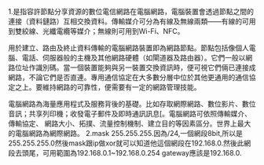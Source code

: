 1.是指容許節點分享資源的數位電信網路在電腦網路，電腦裝置會透過節點之間的連接（資料鏈路）互相交換資料。傳輸媒介可分為有線及無線兩類——有線的可用到雙絞線、光纖電纜等媒介；無線則可用到Wi-Fi、NFC。

用於建立、路由及終止資料傳輸的電腦網路裝置即為網路節點。節點包括像個人電腦、電話、伺服器般的主機及其他網路硬體（如閘道器及路由器）。它們一般以網路位址作識別碼。當一個裝置能夠與另一裝置交換資訊時，便可視它們倆已連接成網路，不論它們是否直連。專用通信協定在大多數分層中位於其他更通用的通信協定之上。要維持網路的可靠性，便需要有一定的網路管理技能。

電腦網路為海量應用程式及服務背後的基礎。比如存取網際網路、數位影片、數位音訊；共享列印機；收發電子郵件及即時通訊訊息[。電腦網路可依照傳輸媒介、傳輸協定、 網路大小、拓撲、流量控制機制、建立目的等因素區分。世界上最大的電腦網路為網際網路。 2.mask 255.255.255.因為/24,一個網段8bit,所以是255.255.255.0然後mask跟ip做xor就可以知道他這個網段在192.168.0.然後此網段去頭尾，可用範圍為192.168.0.1~192.168.0.254 gateway應該是192.168.0.
